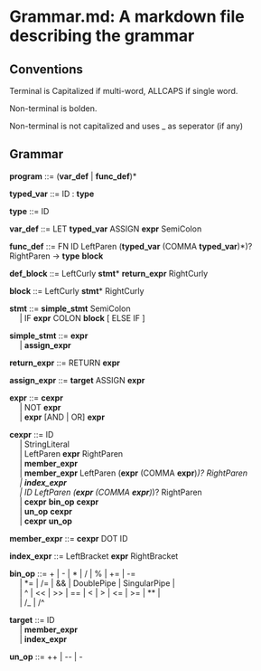 # Grammar.md: A markdown file describing the grammar 

## Conventions
Terminal is Capitalized if multi-word, ALLCAPS if single word.

Non-terminal is bolden.

Non-terminal is not capitalized and uses _ as seperator (if any)


## Grammar


**program** ::= (**var_def** | **func_def**)* 

**typed_var** ::= ID : **type**

**type** ::= ID

**var_def** ::= LET **typed_var** ASSIGN **expr** SemiColon

**func_def** ::= FN ID LeftParen (**typed_var** (COMMA **typed_var**)*)?  RightParen -> **type** **block**


**def_block** ::= LeftCurly **stmt*** **return_expr** RightCurly

**block** ::= LeftCurly **stmt***  RightCurly

**stmt** ::= **simple_stmt** SemiColon <br>
&emsp; | IF **expr** COLON **block** [ ELSE IF ]

**simple_stmt** ::= **expr** <br>
&emsp; | **assign_expr**

**return_expr** ::= RETURN **expr**

**assign_expr** ::= **target** ASSIGN **expr**

**expr** ::= **cexpr** <br>
&emsp; | NOT **expr** <br>
&emsp; | **expr** [AND | OR] **expr**

**cexpr** ::= ID <br>
&emsp; | StringLiteral <br>
&emsp; | LeftParen **expr** RightParen <br>
&emsp; | **member_expr** <br>
&emsp; | **member_expr** LeftParen (**expr** (COMMA **expr**)*)? RightParen <br>
&emsp; | **index_expr** <br>
&emsp; | ID LeftParen (**expr** (COMMA **expr**)*)? RightParen <br>
&emsp; | **cexpr** **bin_op** **cexpr** <br>
&emsp; | **un_op** **cexpr** <br>
&emsp; | **cexpr** **un_op** <br>

**member_expr** ::= **cexpr** DOT ID 

**index_expr** ::= LeftBracket  **expr** RightBracket

**bin_op** ::= + | - | * | / | % | += | -= <br>
&emsp; | *= | /= | && | DoublePipe | SingularPipe | <br>
&emsp; | ^ | << | >> | == | < | > | <= | >= | ** | <br>
&emsp; | /_ | /^ 


**target** ::= ID <br>
&emsp; | **member_expr** <br>
&emsp; | **index_expr** 

**un_op** ::= ++ | -- | -


